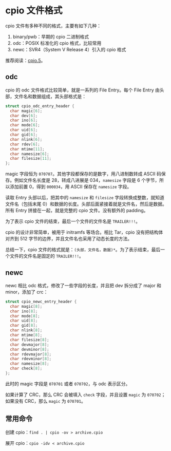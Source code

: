 # cpio 文件格式

cpio 文件有多种不同的格式，主要有如下几种：

1. binary/pwb：早期的 cpio 二进制格式
2. odc：POSIX 标准化的 cpio 格式，比较常用
3. newc：SVR4（System V Release 4）引入的 cpio 格式

推荐阅读：[cpio.5](https://man.archlinux.org/man/cpio.5.en)。

## odc

cpio 的 odc 文件格式比较简单，就是一系列的 File Entry。每个 File Entry 由头部，文件名和数据组成，其头部格式是：

```c
struct cpio_odc_entry_header {
  char magic[6];
  char dev[6];
  char ino[6];
  char mode[6];
  char uid[6];
  char gid[6];
  char nlink[6];
  char rdev[6];
  char mtime[11];
  char namesize[6];
  char filesize[11];
};
```

magic 字段恒为 `070707`。其他字段都保存的是数字，用八进制数转成 ASCII 码保存。例如文件名长度是 28，转成八进展是 034，`namesize` 字段是 6 个字节，所以添加前置 0，得到 `000034`，用 ASCII 保存在 `namesize` 字段。

读取 Entry 头部以后，把其中的 `namesize` 和 `filesize` 字段转换成整数，就知道文件名（包括末尾 0）和数据的长度。头部后面紧接着就是文件名，然后是数据。所有 Entry 拼接在一起，就是完整的 cpio 文件。没有额外的 padding。

为了表示 cpio 文件的结束，最后一个文件的文件名是 `TRAILER!!!`。

cpio 的设计非常简单，被用于 initramfs 等场合。相比 Tar，cpio 没有把结构体对齐到 512 字节的边界，并且文件名也采用了动态长度的方法。

总结一下，cpio 文件的格式就是：`(头部，文件名，数据)*`。为了表示结束，最后一个文件的文件名是固定的 `TRAILER!!!`。

## newc

newc 相比 odc 格式，修改了一些字段的长度，并且把 dev 拆分成了 major 和 minor，添加了 crc：

```c
struct cpio_newc_entry_header {
  char magic[8];
  char ino[8];
  char mode[8];
  char uid[8];
  char gid[8];
  char nlink[8];
  char mtime[8];
  char filesize[8];
  char devmajor[8];
  char devminor[8];
  char rdevmajor[8];
  char rdevminor[8];
  char namesize[8];
  char check[8];
};
```

此时的 magic 字段是 `070701` 或者 `070702`，与 odc 表示区分。

如果计算了 CRC，那么 CRC 会被填入 `check` 字段，并且设置 `magic` 为 `070702`；如果没有 CRC，那么 `magic` 为 `070701`。

## 常用命令

创建 cpio：`find . | cpio -ov > archive.cpio`

展开 cpio：`cpio -idv < archive.cpio`

